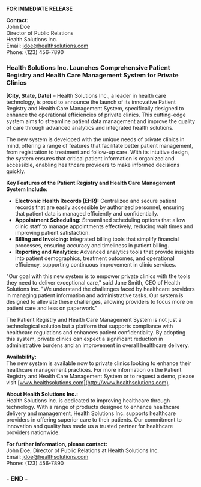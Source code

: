 **FOR IMMEDIATE RELEASE**

**Contact:**  
John Doe  
Director of Public Relations  
Health Solutions Inc.  
Email: jdoe@healthsolutions.com  
Phone: (123) 456-7890

### Health Solutions Inc. Launches Comprehensive Patient Registry and Health Care Management System for Private Clinics

**[City, State, Date]** – Health Solutions Inc., a leader in health care technology, is proud to announce the launch of its innovative Patient Registry and Health Care Management System, specifically designed to enhance the operational efficiencies of private clinics. This cutting-edge system aims to streamline patient data management and improve the quality of care through advanced analytics and integrated health solutions.

The new system is developed with the unique needs of private clinics in mind, offering a range of features that facilitate better patient management, from registration to treatment and follow-up care. With its intuitive design, the system ensures that critical patient information is organized and accessible, enabling healthcare providers to make informed decisions quickly.

**Key Features of the Patient Registry and Health Care Management System Include:**
- **Electronic Health Records (EHR):** Centralized and secure patient records that are easily accessible by authorized personnel, ensuring that patient data is managed efficiently and confidentially.
- **Appointment Scheduling:** Streamlined scheduling options that allow clinic staff to manage appointments effectively, reducing wait times and improving patient satisfaction.
- **Billing and Invoicing:** Integrated billing tools that simplify financial processes, ensuring accuracy and timeliness in patient billing.
- **Reporting and Analytics:** Advanced analytics tools that provide insights into patient demographics, treatment outcomes, and operational efficiency, supporting continuous improvement in clinic services.

"Our goal with this new system is to empower private clinics with the tools they need to deliver exceptional care," said Jane Smith, CEO of Health Solutions Inc. "We understand the challenges faced by healthcare providers in managing patient information and administrative tasks. Our system is designed to alleviate these challenges, allowing providers to focus more on patient care and less on paperwork."

The Patient Registry and Health Care Management System is not just a technological solution but a platform that supports compliance with healthcare regulations and enhances patient confidentiality. By adopting this system, private clinics can expect a significant reduction in administrative burdens and an improvement in overall healthcare delivery.

**Availability:**  
The new system is available now to private clinics looking to enhance their healthcare management practices. For more information on the Patient Registry and Health Care Management System or to request a demo, please visit [www.healthsolutions.com](http://www.healthsolutions.com).

**About Health Solutions Inc.:**  
Health Solutions Inc. is dedicated to improving healthcare through technology. With a range of products designed to enhance healthcare delivery and management, Health Solutions Inc. supports healthcare providers in offering superior care to their patients. Our commitment to innovation and quality has made us a trusted partner for healthcare providers nationwide.

**For further information, please contact:**  
John Doe, Director of Public Relations at Health Solutions Inc.  
Email: jdoe@healthsolutions.com  
Phone: (123) 456-7890

### - END -
